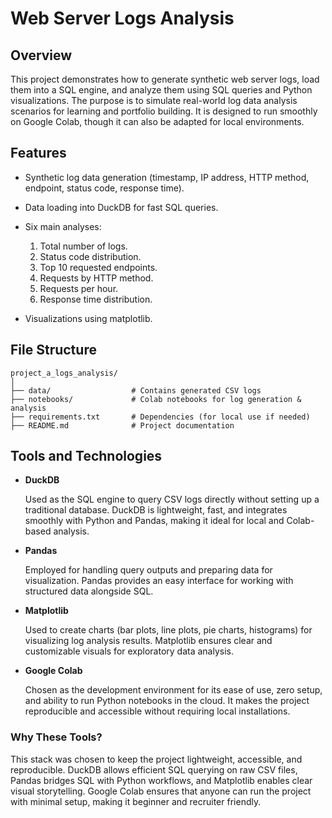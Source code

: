 # Web Server Logs Analysis

## Overview

This project demonstrates how to generate synthetic web server logs, load them into a SQL engine, and analyze them using SQL queries and Python visualizations. The purpose is to simulate real-world log data analysis scenarios for learning and portfolio building. It is designed to run smoothly on Google Colab, though it can also be adapted for local environments.

## Features

* Synthetic log data generation (timestamp, IP address, HTTP method, endpoint, status code, response time).
* Data loading into DuckDB for fast SQL queries.
* Six main analyses:

  1. Total number of logs.
  2. Status code distribution.
  3. Top 10 requested endpoints.
  4. Requests by HTTP method.
  5. Requests per hour.
  6. Response time distribution.
* Visualizations using matplotlib.

## File Structure

```
project_a_logs_analysis/
│
├── data/                  # Contains generated CSV logs
├── notebooks/             # Colab notebooks for log generation & analysis
├── requirements.txt       # Dependencies (for local use if needed)
├── README.md              # Project documentation
```

## Tools and Technologies

* **DuckDB**

  Used as the SQL engine to query CSV logs directly without setting up a traditional database. DuckDB is lightweight, fast, and integrates smoothly with Python and Pandas, making it ideal for local and Colab-based analysis.

* **Pandas**

  Employed for handling query outputs and preparing data for visualization. Pandas provides an easy interface for working with structured data alongside SQL.

* **Matplotlib**

  Used to create charts (bar plots, line plots, pie charts, histograms) for visualizing log analysis results. Matplotlib ensures clear and customizable visuals for exploratory data analysis.

* **Google Colab**

  Chosen as the development environment for its ease of use, zero setup, and ability to run Python notebooks in the cloud. It makes the project reproducible and accessible without requiring local installations.

### Why These Tools?

This stack was chosen to keep the project lightweight, accessible, and reproducible. DuckDB allows efficient SQL querying on raw CSV files, Pandas bridges SQL with Python workflows, and Matplotlib enables clear visual storytelling. Google Colab ensures that anyone can run the project with minimal setup, making it beginner and recruiter friendly.

